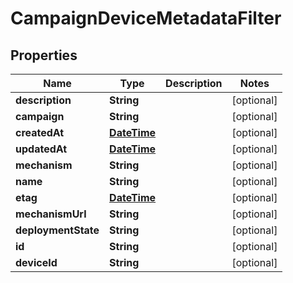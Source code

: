 
# CampaignDeviceMetadataFilter

## Properties
Name | Type | Description | Notes
------------ | ------------- | ------------- | -------------
**description** | **String** |  |  [optional]
**campaign** | **String** |  |  [optional]
**createdAt** | [**DateTime**](DateTime.md) |  |  [optional]
**updatedAt** | [**DateTime**](DateTime.md) |  |  [optional]
**mechanism** | **String** |  |  [optional]
**name** | **String** |  |  [optional]
**etag** | [**DateTime**](DateTime.md) |  |  [optional]
**mechanismUrl** | **String** |  |  [optional]
**deploymentState** | **String** |  |  [optional]
**id** | **String** |  |  [optional]
**deviceId** | **String** |  |  [optional]




